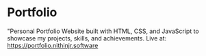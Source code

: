 # Portfolio
"Personal Portfolio Website built with HTML, CSS, and JavaScript to showcase my projects, skills, and achievements. Live at: https://portfolio.nithinjr.software
